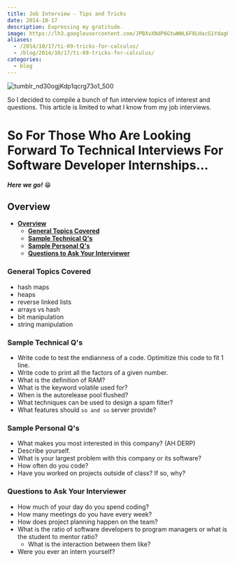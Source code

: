```yaml
---
title: Job Interview - Tips and Tricks
date: 2014-10-17
description: Expressing my gratitude.
image: https://lh3.googleusercontent.com/JPBXvXNdP6GtwWWL6F8LHacG1YdagKAgjGkY76NrctdKMlwn1A8siRtknGSeETISVwph2hIOXppeV4N0PlUd-W-RLsSOvx5SZ1zZ0ZGwbicIWmP0Nx7KeOV-uRdydZZyJcjVvodqkJQe2b7DgRQVOGoo0JBcBUbYfLQmZprlVYtae_ybRxxDjeXWdg6WV3Z2gArJXK7ZBUk05Z_r1wvlJDvYNcKIGxMJfBCyhxmQASXJcQEpZQK0zeDKt2niW-OtnRv1JWcIxoamQumLgW3l4a1buSuZ8iAvsBvVuFHREh8SjlIGEv6yDeKEo-DZkH0_Gxjt_aqNl8Tp7lw8LZ-fz0jSsCq22fI4XlpzUSsb9cIJH0fslBQfqlw-Df0HOvVQTA5vP3j-gsjJ4HAaNESW9SC9NS8BZGjPB_6aw98wus73-m28j9uGf7B8mSaAcyFmzUiy4ri0LSEzUxfgcMXFjQVaNJ3V5ykVLL5BDEHAZJTweyaRCBx2ek4tO_kez3qScVegB1Ni0Vp1iLdH2FyhrMJ8PWBgNDAi0lrkcQXsECneJbz4XHVsrJ9Wa4C6f2L7R0K6aL1FJiLI3KXYLvvm_hmr1uZH4nQ0oWUhZZHgcK7eJandvtVgkNzoHWmcd9C4=s800
aliases:
  - /2014/10/17/ti-89-tricks-for-calculus/
  - /blog/2014/10/17/ti-89-tricks-for-calculus/
categories:
  - blog
---
```


![tumblr_nd30ogjKdp1qcrg73o1_500](https://lh3.googleusercontent.com/Ku_akvwNx9hVSPI5s9KEdOmsszMZHyDKBCzGswiDt_aVvv4VxXc1f3kGw9WQx1dtoDCsgrMddfEgD18BM6k69pSw6hHWuW6Y9n5triueMm1uJpH3UM52lZqakaS71hZwDNFujrnlkAAVX4dSm_-ony54DOCsTAaDrGKfsw9CpB-WRkNzeNlq-Uss9gUK5rKdWDZJztd1MGMwHkT65v-wzftc8khKypUZNnjckqUGY3hXl-Fa2_peLOw8zebM_7uRlKGR6VlHDEG49DzihBuTFMQInYzvq8BhJzFI5HWIYh9RJ24iRrfTnvuOBu2bv2rWGLQvbuYk2f-G5yn0F1a_Hs-VCqO7tvkIjBiE7LEQN4hJEmRStmC2LyyZ8B4WN_-UfF30wgJbIZW7ITte7RG47nezfK-8sO3zjjb98ZWpynTYwReLO9d91ClcopPOWa5d-f0UP2Yg8bTf2SvKufhC_MX6TuJXlRiok3OMVnGf9OaQxYiRYFS_Y_NbhuXV9cmBQ7RMF-uEkxDYhJ6N6NhIsXAsX8ds5Qfg29795jn8FX5LFiGicTKtmlbNXOMC55dsHnCTyS0ds0ROh0-wQHQOW9KIY3p0UEhPSBYP7hBiN45vUrGmpEad-OXmrL6yuAp7=w480-h359-no)

So I decided to compile a bunch of fun interview topics of interest and questions. This article is limited to what I know from my job interviews.

# So For Those Who Are Looking Forward To Technical Interviews For Software Developer Internships...

**_Here we go!_** :grin:

## **Overview**

- [**Overview**](#overview)
  - [**General Topics Covered**](#general-topics-covered)
  - [**Sample Technical Q's**](#sample-technical-qs)
  - [**Sample Personal Q's**](#sample-personal-qs)
  - [**Questions to Ask Your Interviewer**](#questions-to-ask-your-interviewer)

### **General Topics Covered**

- hash maps
- heaps
- reverse linked lists
- arrays vs hash
- bit manipulation
- string manipulation

### **Sample Technical Q's**

- Write code to test the endianness of a code. Optimitize this code to fit 1 line.
- Write code to print all the factors of a given number.
- What is the definition of RAM?
- What is the keyword volatile used for?
- When is the autorelease pool flushed?
- What techniques can be used to design a spam filter?
- What features should `so and so` server provide?

### **Sample Personal Q's**

- What makes you most interested in this company? (AH DERP)
- Describe yourself.
- What is your largest problem with this company or its software?
- How often do you code?
- Have you worked on projects outside of class? If so, why?

### **Questions to Ask Your Interviewer**

- How much of your day do you spend coding?
- How many meetings do you have every week?
- How does project planning happen on the team?
- What is the ratio of software developers to program managers or what is the student to mentor ratio?
  - What is the interaction between them like?
- Were you ever an intern yourself?
